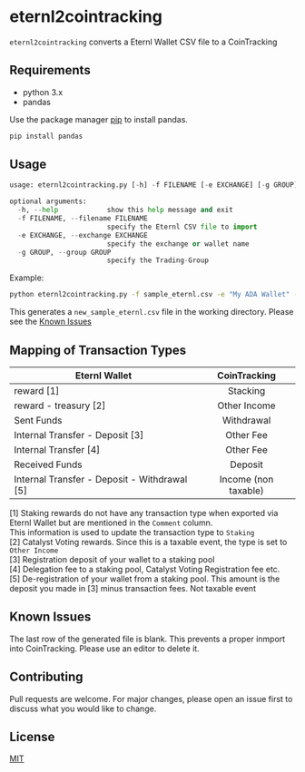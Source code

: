 # eternl2cointracking

`eternl2cointracking` converts a Eternl Wallet CSV file to a CoinTracking

## Requirements

* python 3.x
* pandas

Use the package manager [pip](https://pip.pypa.io/en/stable/) to install pandas.

```bash
pip install pandas
```

## Usage

```python
usage: eternl2cointracking.py [-h] -f FILENAME [-e EXCHANGE] [-g GROUP]

optional arguments:
  -h, --help            show this help message and exit
  -f FILENAME, --filename FILENAME
                        specify the Eternl CSV file to import
  -e EXCHANGE, --exchange EXCHANGE
                        specify the exchange or wallet name
  -g GROUP, --group GROUP
                        specify the Trading-Group
```

Example:

```bash
python eternl2cointracking.py -f sample_eternl.csv -e "My ADA Wallet" -g Hodl
```

This generates a `new_sample_eternl.csv` file in the working directory.
Please see the [Known Issues](#Known-Issues)

## Mapping of Transaction Types

| Eternl Wallet                               | CoinTracking              |
|---------------------------------------------|:-------------------------:|
| reward [1]                                  | Stacking                  |
| reward - treasury [2]                       | Other Income              |
| Sent Funds                                  | Withdrawal                |
| Internal Transfer - Deposit [3]             | Other Fee                 |
| Internal Transfer [4]                       | Other Fee                 |
| Received Funds                              | Deposit                   |
| Internal Transfer - Deposit - Withdrawal [5]| Income (non taxable)      |

  [1] Staking rewards do not have any transaction type when exported via Eternl Wallet but are mentioned in the `Comment` column.  
      This information is used to update the transaction type to `Staking`  
  [2] Catalyst Voting rewards. Since this is a taxable event, the type is set to `Other Income`  
  [3] Registration deposit of your wallet to a staking pool  
  [4] Delegation fee to a staking pool, Catalyst Voting Registration fee etc.  
  [5] De-registration of your wallet from a staking pool. This amount is the deposit you made in [3] minus transaction fees. Not taxable event  

## Known Issues

The last row of the generated file is blank. This prevents a proper inmport into CoinTracking.
Please use an editor to delete it.

## Contributing

Pull requests are welcome. For major changes, please open an issue first to discuss what you would like to change.

## License

[MIT](https://choosealicense.com/licenses/mit/)
